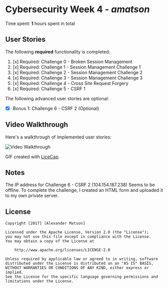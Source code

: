 # Cybersecurity Week 4 - *amatson*

Time spent: **1** hours spent in total

## User Stories

The following **required** functionality is completed:

1. [x]  Required: Challenge 0 - Broken Session Management
2. [x]  Required: Challenge 1 - Session Management Challenge 1
3. [x]  Required: Challenge 2 - Session Management Challenge 2
4. [x]  Required: Challenge 3 - Session Management Challenge 3
5. [x]  Required: Challenge 4 - Cross Site Request Forgery
6. [x]  Required: Challenge 5 - CSRF 1

The following advanced user stories are optional:

* [x]  Bonus 1: Challenge 6 - CSRF 2 (Optional)

## Video Walkthrough

Here's a walkthrough of implemented user stories:

<img src='http://i.imgur.com/u7Bfc7m.gif' title='Video Walkthrough' width='' alt='Video Walkthrough' />

GIF created with [LiceCap](http://www.cockos.com/licecap/).

## Notes

The IP address for Challenge 6 - CSRF 2 (104.154.187.238) Seems to be offline.
To complete the challenge, I created an HTML form and uploaded it to my own
private server.

## License

    Copyright [2017] [Alexander Matson]

    Licensed under the Apache License, Version 2.0 (the "License");
    you may not use this file except in compliance with the License.
    You may obtain a copy of the License at

        http://www.apache.org/licenses/LICENSE-2.0

    Unless required by applicable law or agreed to in writing, software
    distributed under the License is distributed on an "AS IS" BASIS,
    WITHOUT WARRANTIES OR CONDITIONS OF ANY KIND, either express or implied.
    See the License for the specific language governing permissions and
    limitations under the License.

